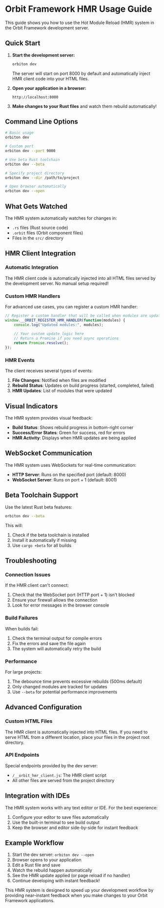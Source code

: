 # Orbit Framework HMR Usage Guide

This guide shows you how to use the Hot Module Reload (HMR) system in the Orbit Framework development server.

## Quick Start

1. **Start the development server:**
   ```bash
   orbiton dev
   ```
   
   The server will start on port 8000 by default and automatically inject HMR client code into your HTML files.

2. **Open your application in a browser:**
   ```
   http://localhost:8000
   ```

3. **Make changes to your Rust files** and watch them rebuild automatically!

## Command Line Options

```bash
# Basic usage
orbiton dev

# Custom port
orbiton dev --port 9000

# Use beta Rust toolchain
orbiton dev --beta

# Specify project directory
orbiton dev --dir /path/to/project

# Open browser automatically
orbiton dev --open
```

## What Gets Watched

The HMR system automatically watches for changes in:
- `.rs` files (Rust source code)
- `.orbit` files (Orbit component files)
- Files in the `src/` directory

## HMR Client Integration

### Automatic Integration

The HMR client code is automatically injected into all HTML files served by the development server. No manual setup required!

### Custom HMR Handlers

For advanced use cases, you can register a custom HMR handler:

```javascript
// Register a custom handler that will be called when modules are updated
window.__ORBIT_REGISTER_HMR_HANDLER(function(modules) {
    console.log("Updated modules:", modules);
    
    // Your custom update logic here
    // Return a Promise if you need async operations
    return Promise.resolve();
});
```

### HMR Events

The client receives several types of events:

1. **File Changes**: Notified when files are modified
2. **Rebuild Status**: Updates on build progress (started, completed, failed)
3. **HMR Updates**: List of modules that were updated

## Visual Indicators

The HMR system provides visual feedback:

- **Build Status**: Shows rebuild progress in bottom-right corner
- **Success/Error States**: Green for success, red for errors
- **HMR Activity**: Displays when HMR updates are being applied

## WebSocket Communication

The HMR system uses WebSockets for real-time communication:
- **HTTP Server**: Runs on the specified port (default: 8000)
- **WebSocket Server**: Runs on port + 1 (default: 8001)

## Beta Toolchain Support

Use the latest Rust beta features:

```bash
orbiton dev --beta
```

This will:
1. Check if the beta toolchain is installed
2. Install it automatically if missing
3. Use `cargo +beta` for all builds

## Troubleshooting

### Connection Issues

If the HMR client can't connect:
1. Check that the WebSocket port (HTTP port + 1) isn't blocked
2. Ensure your firewall allows the connection
3. Look for error messages in the browser console

### Build Failures

When builds fail:
1. Check the terminal output for compile errors
2. Fix the errors and save the file again
3. The system will automatically retry the build

### Performance

For large projects:
1. The debounce time prevents excessive rebuilds (500ms default)
2. Only changed modules are tracked for updates
3. Use `--beta` for potential performance improvements

## Advanced Configuration

### Custom HTML Files

The HMR client is automatically injected into HTML files. If you need to serve HTML from a different location, place your files in the project root directory.

### API Endpoints

Special endpoints provided by the dev server:
- `/__orbit_hmr_client.js`: The HMR client script
- All other files are served from the project directory

## Integration with IDEs

The HMR system works with any text editor or IDE. For the best experience:
1. Configure your editor to save files automatically
2. Use the built-in terminal to see build output
3. Keep the browser and editor side-by-side for instant feedback

## Example Workflow

1. Start the dev server: `orbiton dev --open`
2. Browser opens to your application
3. Edit a Rust file and save
4. Watch the rebuild happen automatically
5. See the HMR update applied (or page reload if no handler)
6. Continue developing with instant feedback!

This HMR system is designed to speed up your development workflow by providing near-instant feedback when you make changes to your Orbit Framework applications.
